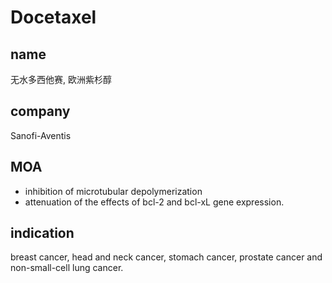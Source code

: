# Docetaxel  

## name

无水多西他赛, 欧洲紫杉醇

## company

Sanofi-Aventis

## MOA

- inhibition of microtubular depolymerization  
- attenuation of the effects of bcl-2 and bcl-xL gene expression. 

## indication

breast cancer, head and neck cancer, stomach cancer, prostate cancer and non-small-cell lung cancer.


